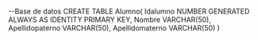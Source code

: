 --Base de datos
CREATE TABLE Alumno(
Idalumno NUMBER GENERATED ALWAYS AS IDENTITY PRIMARY KEY,
Nombre VARCHAR(50),
Apellidopaterno VARCHAR(50),
Apellidomaterno VARCHAR(50)
)
